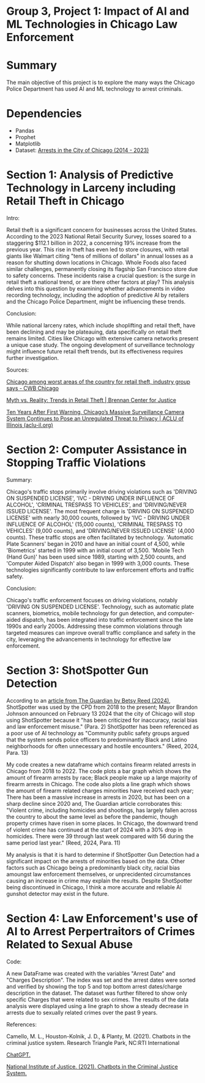 # Group 3, Project 1: Impact of AI and ML Technologies in Chicago Law Enforcement
# Summary
The main objective of this project is to explore the many ways the Chicago Police Department has used AI and ML technology to arrest criminals.
# Dependencies
* Pandas
* Prophet
* Matplotlib
* Dataset: [Arrests in the City of Chicago (2014 - 2023)](https://www.kaggle.com/datasets/mattop/arrests-in-the-city-of-chicago-2014-2023?resource=download)
# Section 1: Analysis of Predictive Technology in Larceny including Retail Theft in Chicago
Intro:

Retail theft is a significant concern for businesses across the United States. According to the 2023 National Retail Security Survey, losses soared to a staggering $112.1 billion in 2022, a concerning 19% increase from the previous year.
This rise in theft has even led to store closures, with retail giants like Walmart citing "tens of millions of dollars" in annual losses as a reason for shutting down locations in Chicago. Whole Foods also faced similar challenges, permanently closing its flagship San Francisco store due to safety concerns.
These incidents raise a crucial question: is the surge in retail theft a national trend, or are there other factors at play?
This analysis delves into this question by examining whether advancements in video recording technology, including the adoption of predictive AI by retailers and the Chicago Police Department, might be influencing these trends.

Conclusion:

While national larceny rates, which include shoplifting and retail theft, have been declining and may be plateauing, data specifically on retail theft remains limited. Cities like Chicago with extensive camera networks present a unique case study. The ongoing development of surveillance technology might influence future retail theft trends, but its effectiveness requires further investigation. 

Sources:

[Chicago among worst areas of the country for retail theft, industry group says - CWB Chicago](https://cwbchicago.com/2023/11/chicago-among-worst-areas-of-the-country-for-retail-theft-industry-group-says.html)

[Myth vs. Reality: Trends in Retail Theft | Brennan Center for Justice](https://www.brennancenter.org/our-work/research-reports/myth-vs-reality-trends-retail-theft)

[Ten Years After First Warning, Chicago’s Massive Surveillance Camera System Continues to Pose an Unregulated Threat to Privacy | ACLU of Illinois (aclu-il.org)](https://www.aclu-il.org/sites/default/files/field_documents/video_camera_surveillance_in_chicago.pdf)
# Section 2: Computer Assistance in Stopping Traffic Violations
Summary:

Chicago's traffic stops primarily involve driving violations such as 'DRIVING ON SUSPENDED LICENSE', 'IVC - DRIVING UNDER INFLUENCE OF ALCOHOL', 'CRIMINAL TRESPASS TO VEHICLES', and 'DRIVING/NEVER ISSUED LICENSE'. The most frequent charge is 'DRIVING ON SUSPENDED LICENSE' with nearly 30,000 counts, followed by 'IVC - DRIVING UNDER INFLUENCE OF ALCOHOL' (15,000 counts), 'CRIMINAL TRESPASS TO VEHICLES' (9,000 counts), and 'DRIVING/NEVER ISSUED LICENSE' (4,000 counts).
These traffic stops are often facilitated by technology. 'Automatic Plate Scanners' began in 2010 and have an initial count of 4,500, while 'Biometrics' started in 1999 with an initial count of 3,500. 'Mobile Tech (Hand Gun)' has been used since 1989, starting with 2,500 counts, and 'Computer Aided Dispatch' also began in 1999 with 3,000 counts. These technologies significantly contribute to law enforcement efforts and traffic safety.

Conclusion:

Chicago's traffic enforcement focuses on driving violations, notably 'DRIVING ON SUSPENDED LICENSE'. Technology, such as automatic plate scanners, biometrics, mobile technology for gun detection, and computer-aided dispatch, has been integrated into traffic enforcement since the late 1990s and early 2000s. Addressing these common violations through targeted measures can improve overall traffic compliance and safety in the city, leveraging the advancements in technology for effective law enforcement.
# Section 3: ShotSpotter Gun Detection
According to an [article from The Guardian by Betsy Reed (2024)](https://www.theguardian.com/us-news/2024/feb/14/chicago-shotspotter-contract), ShotSpotter was used by the CPD from 2018 to the present; Mayor Brandon Johnson announced on February 13 2024 that the city of Chicago will stop using ShotSpotter because it "has been criticized for inaccuracy, racial bias and law enforcement misuse." (Para. 2) ShotSpotter has been referenced as a poor use of AI technology as "Community public safety groups argued that the system sends police officers to predominantly Black and Latino neighborhoods for often unnecessary and hostile encounters." (Reed, 2024, Para. 13)

My code creates a new dataframe which contains firearm related arrests in Chicago from 2018 to 2022. The code plots a bar graph which shows the amount of firearm arrests by race; Black people make up a large majority of firearm arrests in Chicago. The code also plots a line graph which shows the amount of firearm related charges minorities have received each year; There has been a massive increase in arrests in 2020, but has been on a sharp decline since 2020 and, The Guardian article corroborates this: "Violent crime, including homicides and shootings, has largely fallen across the country to about the same level as before the pandemic, though property crimes have risen in some places. In Chicago, the downward trend of violent crime has continued at the start of 2024 with a 30% drop in homicides. There were 39 through last week compared with 56 during the same period last year." (Reed, 2024, Para. 11)

My analysis is that it is hard to determine if ShotSpotter Gun Detection had a significant impact on the arrests of minorities based on the data. Other factors such as Chicago being a predominantly black city, racial bias amoungst law enforcement themselves, or unprecidented circumstances causing an increase in crime may explain the results. Despite ShotSpotter being discontinued in Chicago, I think a more accurate and reliable AI gunshot detector may exist in the future.
# Section 4: Law Enforcement's use of AI to Arrest Perpertraitors of Crimes Related to Sexual Abuse
Code:

A new DataFrame was created with the variables "Arrest Date" and "Charges Description".
The index was set and the arrest dates were sorted and verified by showing the top 5 and top bottom arrest dates/charge description in the dataset.
The dataset was further filtered to show only specific Charges that were related to sex crimes.
The results of the data analysis were displayed using a line graph to show a steady decrease in arrests due to sexually related crimes over the past 9 years.

References:

Camello, M. L., Houston-Kolnik, J. D., & Planty, M.
(2021). Chatbots in the criminal justice system.
Research Triangle Park, NC:RTI International

[ChatGPT.](https://chat.openai.com/)

[National Institute of Justice. (2021). Chatbots in the Criminal Justice System.](https://cjtec.org/files/65532ea7aa6f8)


